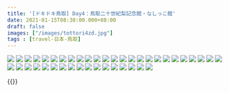 ```yaml
---
title: '[ドキドキ鳥取] Day4：鳥取二十世紀梨記念館・なしっこ館'
date: 2021-01-15T08:30:00.000+08:00
draft: false
images: ["/images/tottori4zd.jpg"]
tags : [travel-日本-鳥取]
---
```




![](/images/tottori4zd.jpg)
![](/images/tottori4zd.jpg)
![](/images/tottori4zd.jpg)
![](/images/tottori4zd.jpg)
![](/images/tottori4zd.jpg)
![](/images/tottori4zd.jpg)
![](/images/tottori4zd.jpg)
![](/images/tottori4zd.jpg)
![](/images/tottori4zd.jpg)
![](/images/tottori4zd.jpg)
![](/images/tottori4zd.jpg)
![](/images/tottori4zd.jpg)
![](/images/tottori4zd.jpg)
![](/images/tottori4zd.jpg)
![](/images/tottori4zd.jpg)
![](/images/tottori4zd.jpg)
![](/images/tottori4zd.jpg)
![](/images/tottori4zd.jpg)
![](/images/tottori4zd.jpg)
![](/images/tottori4zd.jpg)
![](/images/tottori4zd.jpg)
![](/images/tottori4zd.jpg)
![](/images/tottori4zd.jpg)
![](/images/tottori4zd.jpg)
![](/images/tottori4zd.jpg)
![](/images/tottori4zd.jpg)
![](/images/tottori4zd.jpg)
![](/images/tottori4zd.jpg)
![](/images/tottori4zd.jpg)
![](/images/tottori4zd.jpg)
![](/images/tottori4zd.jpg)
![](/images/tottori4zd.jpg)
![](/images/tottori4zd.jpg)
![](/images/tottori4zd.jpg)
![](/images/tottori4zd.jpg)
![](/images/tottori4zd.jpg)
![](/images/tottori4zd.jpg)
![](/images/tottori4zd.jpg)
![](/images/tottori4zd.jpg)
![](/images/tottori4zd.jpg)
![](/images/tottori4zd.jpg)
![](/images/tottori4zd.jpg)

 
  


{{<tottori>}}  
